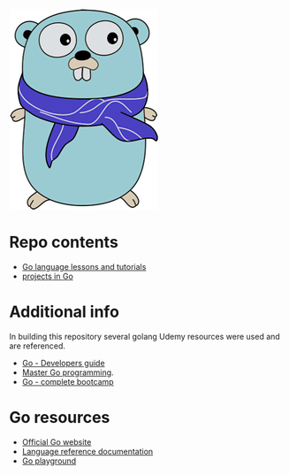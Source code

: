 ![](https://github.com/irisida/golang/blob/master/assets/freegopher.png)

# Repo contents

- [Go language lessons and tutorials](https://github.com/irisida/golang/tree/master/language_lessons)
- [projects in Go](https://github.com/irisida/golang/tree/master/projects/)

# Additional info

In building this repository several golang Udemy resources were used and are referenced.

- [Go - Developers guide](https://www.udemy.com/course/go-the-complete-developers-guide)
- [Master Go programming](https://www.udemy.com/course/master-go-programming-complete-golang-bootcamp).
- [Go - complete bootcamp](https://www.udemy.com/course/learn-go-the-complete-bootcamp-course-golang)

# Go resources

- [Official Go website](https://golang.org/)
- [Language reference documentation](https://golang.org/doc/)
- [Go playground](https://play.golang.org/)
